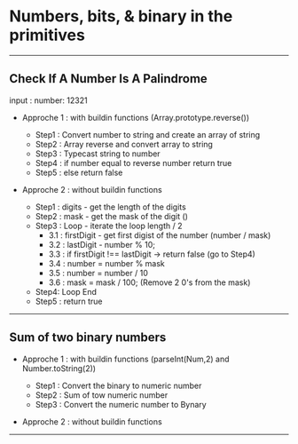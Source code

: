 # Numbers, bits, & binary in the primitives

------------------------------------------------------------------------------------------------
## Check If A Number Is A Palindrome
   input : 
        number:  12321

- Approche 1 : with buildin functions (Array.prototype.reverse())
    - Step1 : Convert number to string and create an array of string 
    - Step2 : Array reverse and convert array to string 
    - Step3 : Typecast string to number
    - Step4 : if number equal to reverse number return true
    - Step5 : else return false


- Approche 2 : without buildin functions
   - Step1 : digits - get the length of the digits
   - Step2 : mask - get the mask of the digit ()
   - Step3 : Loop - iterate the loop length / 2 
      - 3.1 : firstDigit -  get first digist of the number (number / mask)
      - 3.2 : lastDigit - number % 10;
      - 3.3 : if firstDigit !== lastDigit -> return false (go to Step4)
      - 3.4 : number = number % mask 
      - 3.5 : number = number / 10
      - 3.6 : mask = mask / 100;  (Remove 2 0's from the mask)
    - Step4: Loop End
    - Step5 : return true

------------------------------------------------------------------------------------------------
## Sum of two binary numbers 

- Approche 1 : with buildin functions (parseInt(Num,2) and Number.toString(2))
   - Step1 : Convert the binary to numeric number 
   - Step2 : Sum of tow numeric number 
   - Step3 : Convert the numeric number to Bynary

- Approche 2 : without buildin functions
    
------------------------------------------------------------------------------------------------
